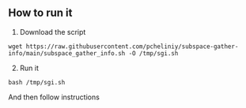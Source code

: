 ## How to run it

1. Download the script
```
wget https://raw.githubusercontent.com/pcheliniy/subspace-gather-info/main/subspace_gather_info.sh -O /tmp/sgi.sh
```
2. Run it
```
bash /tmp/sgi.sh
```
And then follow instructions

